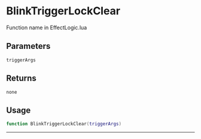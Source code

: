 # BlinkTriggerLockClear
Function name in EffectLogic.lua
## Parameters
`triggerArgs`
## Returns
`none`
## Usage
```lua
function BlinkTriggerLockClear(triggerArgs)
```
---
